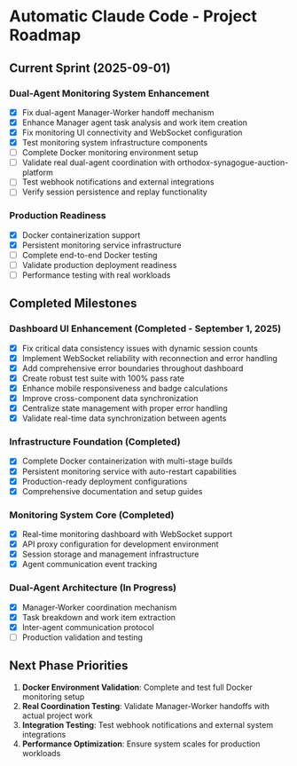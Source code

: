# Automatic Claude Code - Project Roadmap

## Current Sprint (2025-09-01)

### Dual-Agent Monitoring System Enhancement
- [x] Fix dual-agent Manager-Worker handoff mechanism
- [x] Enhance Manager agent task analysis and work item creation
- [x] Fix monitoring UI connectivity and WebSocket configuration
- [x] Test monitoring system infrastructure components
- [ ] Complete Docker monitoring environment setup
- [ ] Validate real dual-agent coordination with orthodox-synagogue-auction-platform
- [ ] Test webhook notifications and external integrations
- [ ] Verify session persistence and replay functionality

### Production Readiness
- [x] Docker containerization support
- [x] Persistent monitoring service infrastructure
- [ ] Complete end-to-end Docker testing
- [ ] Validate production deployment readiness
- [ ] Performance testing with real workloads

## Completed Milestones

### Dashboard UI Enhancement (Completed - September 1, 2025)
- [x] Fix critical data consistency issues with dynamic session counts
- [x] Implement WebSocket reliability with reconnection and error handling
- [x] Add comprehensive error boundaries throughout dashboard
- [x] Create robust test suite with 100% pass rate
- [x] Enhance mobile responsiveness and badge calculations
- [x] Improve cross-component data synchronization
- [x] Centralize state management with proper error handling
- [x] Validate real-time data synchronization between agents

### Infrastructure Foundation (Completed)
- [x] Complete Docker containerization with multi-stage builds
- [x] Persistent monitoring service with auto-restart capabilities
- [x] Production-ready deployment configurations
- [x] Comprehensive documentation and setup guides

### Monitoring System Core (Completed)
- [x] Real-time monitoring dashboard with WebSocket support
- [x] API proxy configuration for development environment
- [x] Session storage and management infrastructure
- [x] Agent communication event tracking

### Dual-Agent Architecture (In Progress)
- [x] Manager-Worker coordination mechanism
- [x] Task breakdown and work item extraction
- [x] Inter-agent communication protocol
- [ ] Production validation and testing

## Next Phase Priorities

1. **Docker Environment Validation**: Complete and test full Docker monitoring setup
2. **Real Coordination Testing**: Validate Manager-Worker handoffs with actual project work
3. **Integration Testing**: Test webhook notifications and external system integrations
4. **Performance Optimization**: Ensure system scales for production workloads